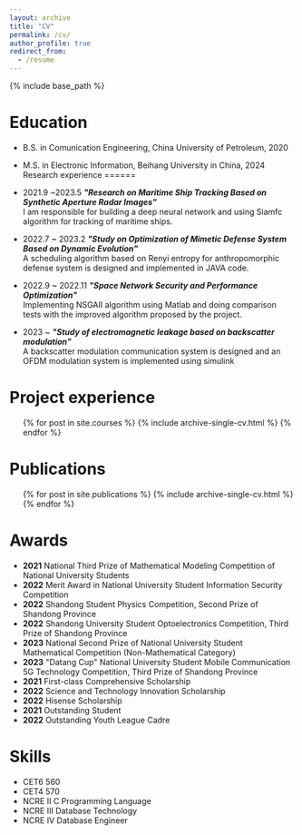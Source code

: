 ```yaml
---
layout: archive
title: "CV"
permalink: /cv/
author_profile: true
redirect_from:
  - /resume
---
```


{% include base_path %}

Education
======
* B.S. in Comunication Engineering, China University of Petroleum, 2020
* M.S. in Electronic Information, Beihang University in China, 2024
Research experience
======
* 2021.9 ~2023.5 ***"Research on Maritime Ship Tracking Based on Synthetic Aperture Radar Images"***<br />
  I am responsible for building a deep neural network and using Siamfc algorithm for tracking of maritime ships.
  
* 2022.7 ~ 2023.2 ***"Study on Optimization of Mimetic Defense System Based on Dynamic Evolution"***<br />
  A scheduling algorithm based on Renyi entropy for anthropomorphic defense system is designed and implemented in JAVA code.
  
* 2022.9 ~ 2022.11 ***"Space Network Security and Performance Optimization"***<br />
  Implementing NSGAII algorithm using Matlab and doing comparison tests with the improved algorithm proposed by the project.

* 2023 ~ ***"Study of electromagnetic leakage based on backscatter modulation"***<br />
  A backscatter modulation communication system is designed and an OFDM modulation system is implemented using simulink

Project experience
======

 <ul>{% for post in site.courses %}
    {% include archive-single-cv.html %}
  {% endfor %}</ul>
  
Publications
======
  <ul>{% for post in site.publications %}
    {% include archive-single-cv.html %}
  {% endfor %}</ul>
  
Awards
======
* **2021** National Third Prize of Mathematical Modeling Competition of National University Students<br />
* **2022** Merit Award in National University Student Information Security Competition<br />
* **2022** Shandong Student Physics Competition, Second Prize of Shandong Province<br />
* **2022** Shandong University Student Optoelectronics Competition, Third Prize of Shandong Province<br />
* **2023** National Second Prize of National University Student Mathematical Competition (Non-Mathematical Category)<br />
* **2023** "Datang Cup" National University Student Mobile Communication 5G Technology Competition, Third Prize of Shandong Province<br />
* **2021** First-class Comprehensive Scholarship<br />
* **2022** Science and Technology Innovation Scholarship<br />
* **2022** Hisense Scholarship<br />
* **2021** Outstanding Student<br />
* **2022** Outstanding Youth League Cadre<br />

Skills
======
* CET6 560<br />
* CET4 570<br />
* NCRE Ⅱ C Programming Language<br />
* NCRE Ⅲ Database Technology
* NCRE IV Database Engineer
